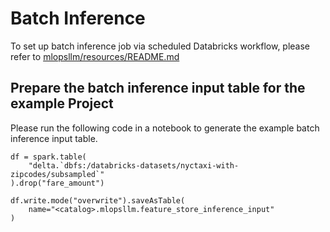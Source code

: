 # Batch Inference
To set up batch inference job via scheduled Databricks workflow, please refer to [mlopsllm/resources/README.md](../../resources/README.md)

## Prepare the batch inference input table for the example Project
Please run the following code in a notebook to generate the example batch inference input table.

```
df = spark.table(
    "delta.`dbfs:/databricks-datasets/nyctaxi-with-zipcodes/subsampled`"
).drop("fare_amount")

df.write.mode("overwrite").saveAsTable(
    name="<catalog>.mlopsllm.feature_store_inference_input"
)
```

